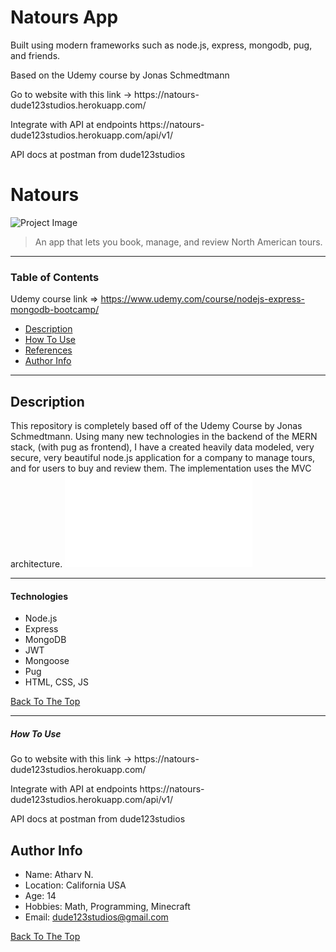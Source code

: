 # Natours App

Built using modern frameworks such as node.js, express, mongodb, pug, and friends.

Based on the Udemy course by Jonas Schmedtmann

<p>Go to website with this link -> https://natours-dude123studios.herokuapp.com/ </p>
<p>Integrate with API at endpoints https://natours-dude123studios.herokuapp.com/api/v1/ </p>
<p>API docs at postman from dude123studios</p>

# Natours

![Project Image](MEDIA/Cover.png)

> An app that lets you book, manage, and review North American tours. 

---

### Table of Contents
Udemy course link => https://www.udemy.com/course/nodejs-express-mongodb-bootcamp/

- [Description](#description)
- [How To Use](#how-to-use)
- [References](#references)
- [Author Info](#author-info)

---

## Description

This repository is completely based off of the Udemy Course by Jonas Schmedtmann. Using many new technologies in the backend of the MERN stack, (with pug as frontend), I have a created heavily data modeled, very secure, very beautiful node.js application for a company to manage tours, and for users to buy and review them. The implementation uses the MVC architecture. 
![Completion](UC-2f8f6513-694d-4e0d-8c77-e0d46a483956.pdf)

---

#### Technologies

- Node.js
- Express
- MongoDB
- JWT
- Mongoose
- Pug
- HTML, CSS, JS

[Back To The Top](#Natours)

---
##### How To Use

<p>Go to website with this link -> https://natours-dude123studios.herokuapp.com/ </p>
<p>Integrate with API at endpoints https://natours-dude123studios.herokuapp.com/api/v1/ </p>
<p>API docs at postman from dude123studios</p>

## Author Info

- Name: Atharv N.
- Location: California USA
- Age: 14
- Hobbies: Math, Programming, Minecraft 
- Email: dude123studios@gmail.com 

  
[Back To The Top](#Natours)




